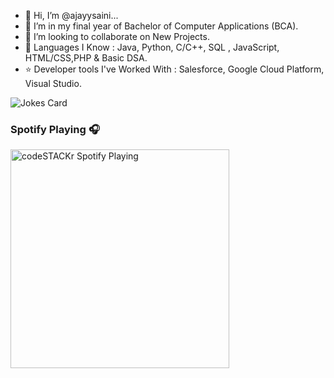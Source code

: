- 👋 Hi, I’m @ajayysaini...
- 🌱 I’m in my final year of Bachelor of Computer Applications (BCA).
- 💞️ I’m looking to collaborate on New Projects.
- 👀 Languages I Know : Java, Python, C/C++, SQL , JavaScript, HTML/CSS,PHP &  Basic DSA.
- ⭐️ Developer tools I've Worked With : Salesforce, Google Cloud Platform, Visual Studio.
   
   
   
<!-- Markdown -->

![Jokes Card](https://readme-jokes.vercel.app/api)



### Spotify Playing 🎧

[<img src="https://https://spotify-playing-ajayysaini.vercel.app/api/spotify" alt="codeSTACKr Spotify Playing" width="350" />](https://open.spotify.com/user/e98c4kaw03lebiteyiixsiftu)

